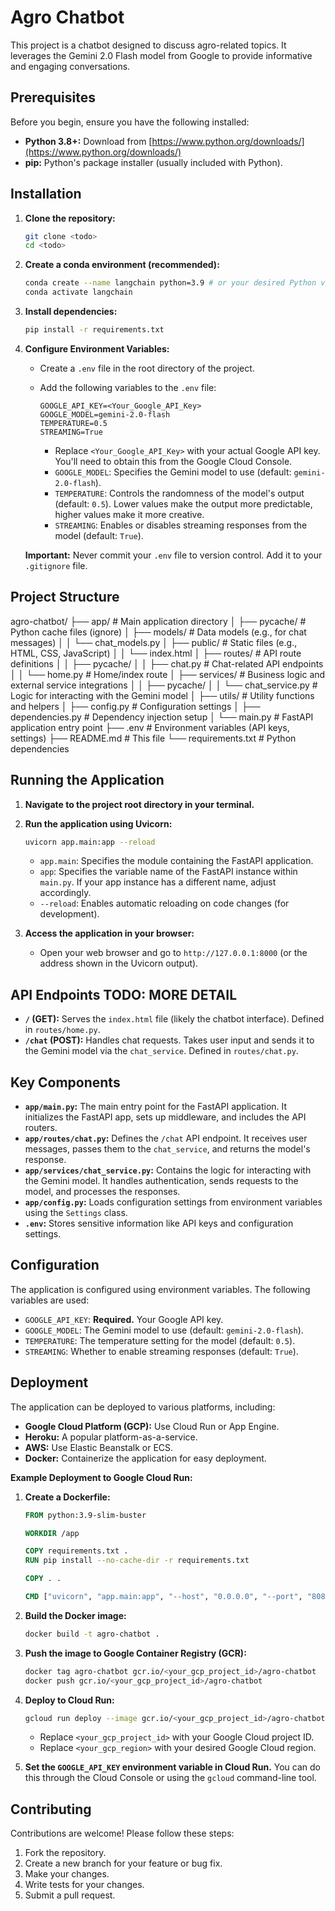 # Agro Chatbot

This project is a chatbot designed to discuss agro-related topics. It leverages the Gemini 2.0 Flash model from Google to provide informative and engaging conversations.

## Prerequisites

Before you begin, ensure you have the following installed:

*   **Python 3.8+:**  Download from [https://www.python.org/downloads/](https://www.python.org/downloads/)
*   **pip:** Python's package installer (usually included with Python).

## Installation

1.  **Clone the repository:**

    ```bash
    git clone <todo>
    cd <todo>
    ```

2.  **Create a conda environment (recommended):**

    ```bash
    conda create --name langchain python=3.9 # or your desired Python version
    conda activate langchain
    ```

3.  **Install dependencies:**

    ```bash
    pip install -r requirements.txt
    ```

4.  **Configure Environment Variables:**

    *   Create a `.env` file in the root directory of the project.
    *   Add the following variables to the `.env` file:

        ```
        GOOGLE_API_KEY=<Your_Google_API_Key>
        GOOGLE_MODEL=gemini-2.0-flash
        TEMPERATURE=0.5
        STREAMING=True
        ```

        *   Replace `<Your_Google_API_Key>` with your actual Google API key.  You'll need to obtain this from the Google Cloud Console.
        *   `GOOGLE_MODEL`: Specifies the Gemini model to use (default: `gemini-2.0-flash`).
        *   `TEMPERATURE`: Controls the randomness of the model's output (default: `0.5`).  Lower values make the output more predictable, higher values make it more creative.
        *   `STREAMING`: Enables or disables streaming responses from the model (default: `True`).

    **Important:**  Never commit your `.env` file to version control.  Add it to your `.gitignore` file.

## Project Structure

agro-chatbot/
├── app/                # Main application directory
│   ├── pycache/    # Python cache files (ignore)
│   ├── models/         # Data models (e.g., for chat messages)
│   │   └── chat_models.py
│   ├── public/         # Static files (e.g., HTML, CSS, JavaScript)
│   │   └── index.html
│   ├── routes/         # API route definitions
│   │   ├── pycache/
│   │   ├── chat.py     # Chat-related API endpoints
│   │   └── home.py     # Home/index route
│   ├── services/       # Business logic and external service integrations
│   │   ├── pycache/
│   │   └── chat_service.py # Logic for interacting with the Gemini model
│   ├── utils/          # Utility functions and helpers
│   ├── config.py       # Configuration settings
│   ├── dependencies.py # Dependency injection setup
│   └── main.py         # FastAPI application entry point
├── .env                # Environment variables (API keys, settings)
├── README.md           # This file
└── requirements.txt    # Python dependencies

## Running the Application

1.  **Navigate to the project root directory in your terminal.**

2.  **Run the application using Uvicorn:**

    ```bash
    uvicorn app.main:app --reload
    ```

    *   `app.main`: Specifies the module containing the FastAPI application.
    *   `app`:  Specifies the variable name of the FastAPI instance within `main.py`.  If your app instance has a different name, adjust accordingly.
    *   `--reload`: Enables automatic reloading on code changes (for development).

3.  **Access the application in your browser:**

    *   Open your web browser and go to `http://127.0.0.1:8000` (or the address shown in the Uvicorn output).

## API Endpoints TODO: MORE DETAIL

*   **`/` (GET):**  Serves the `index.html` file (likely the chatbot interface). Defined in `routes/home.py`.
*   **`/chat` (POST):**  Handles chat requests.  Takes user input and sends it to the Gemini model via the `chat_service`. Defined in `routes/chat.py`.

## Key Components

*   **`app/main.py`:**  The main entry point for the FastAPI application.  It initializes the FastAPI app, sets up middleware, and includes the API routers.
*   **`app/routes/chat.py`:** Defines the `/chat` API endpoint.  It receives user messages, passes them to the `chat_service`, and returns the model's response.
*   **`app/services/chat_service.py`:** Contains the logic for interacting with the Gemini model.  It handles authentication, sends requests to the model, and processes the responses.
*   **`app/config.py`:**  Loads configuration settings from environment variables using the `Settings` class.
*   **`.env`:** Stores sensitive information like API keys and configuration settings.

## Configuration

The application is configured using environment variables.  The following variables are used:

*   `GOOGLE_API_KEY`:  **Required.**  Your Google API key.
*   `GOOGLE_MODEL`:  The Gemini model to use (default: `gemini-2.0-flash`).
*   `TEMPERATURE`: The temperature setting for the model (default: `0.5`).
*   `STREAMING`:  Whether to enable streaming responses (default: `True`).

## Deployment

The application can be deployed to various platforms, including:

*   **Google Cloud Platform (GCP):**  Use Cloud Run or App Engine.
*   **Heroku:**  A popular platform-as-a-service.
*   **AWS:**  Use Elastic Beanstalk or ECS.
*   **Docker:**  Containerize the application for easy deployment.

**Example Deployment to Google Cloud Run:**

1.  **Create a Dockerfile:**

    ```dockerfile
    FROM python:3.9-slim-buster

    WORKDIR /app

    COPY requirements.txt .
    RUN pip install --no-cache-dir -r requirements.txt

    COPY . .

    CMD ["uvicorn", "app.main:app", "--host", "0.0.0.0", "--port", "8080"]
    ```

2.  **Build the Docker image:**

    ```bash
    docker build -t agro-chatbot .
    ```

3.  **Push the image to Google Container Registry (GCR):**

    ```bash
    docker tag agro-chatbot gcr.io/<your_gcp_project_id>/agro-chatbot
    docker push gcr.io/<your_gcp_project_id>/agro-chatbot
    ```

4.  **Deploy to Cloud Run:**

    ```bash
    gcloud run deploy --image gcr.io/<your_gcp_project_id>/agro-chatbot --platform managed --region <your_gcp_region>
    ```

    *   Replace `<your_gcp_project_id>` with your Google Cloud project ID.
    *   Replace `<your_gcp_region>` with your desired Google Cloud region.

5.  **Set the `GOOGLE_API_KEY` environment variable in Cloud Run.**  You can do this through the Cloud Console or using the `gcloud` command-line tool.

## Contributing

Contributions are welcome!  Please follow these steps:

1.  Fork the repository.
2.  Create a new branch for your feature or bug fix.
3.  Make your changes.
4.  Write tests for your changes.
5.  Submit a pull request.
